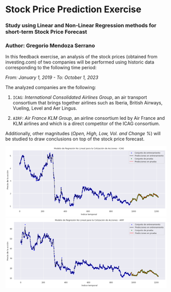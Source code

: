 # Stock Price Prediction Exercise

### Study using Linear and Non-Linear Regression methods for short-term Stock Price Forecast

### Author: Gregorio Mendoza Serrano

In this feedback exercise, an analysis of the stock prices (obtained from investing.com) of two companies will be performed using historic data corresponding to the following time period: 

*From: January 1, 2019 - To: October 1, 2023*

The analyzed companies are the following:

1. `ICAG`: *International Consolidated Airlines Group*, an air transport consortium that brings together airlines such as Iberia, British Airways, Vueling, Level and Aer Lingus.

2. `AIRF`: *Air France KLM Group*, an airline consortium led by Air France and KLM airlines and which is a direct competitor of the ICAG consortium.

Additionally, other magnitudes (*Open, High, Low, Vol. and Change %*) will be studied to draw conclusions on top of the stock price forecast.


![Alt text](ICAG_Prediction.png)
![Alt text](AIRF_Prediction.png)
